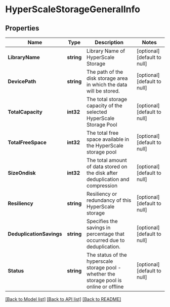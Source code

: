 # HyperScaleStorageGeneralInfo

## Properties
Name | Type | Description | Notes
------------ | ------------- | ------------- | -------------
**LibraryName** | **string** | Library Name of HyperScale Storage | [optional] [default to null]
**DevicePath** | **string** | The path of the disk storage area in which the data will be stored. | [optional] [default to null]
**TotalCapacity** | **int32** | The total storage capacity of the selected HyperScale Storage Pool | [optional] [default to null]
**TotalFreeSpace** | **int32** | The total free space available in the HyperScale storage pool | [optional] [default to null]
**SizeOndisk** | **int32** | The total amount of data stored on the disk after deduplication and compression | [optional] [default to null]
**Resiliency** | **string** | Resiliency or redundancy of this HyperScale storage | [optional] [default to null]
**DeduplicationSavings** | **string** | Specifies the savings in percentage that occurred due to deduplication. | [optional] [default to null]
**Status** | **string** | The status of the hyperscale storage pool - whether the storage pool is online or offline | [optional] [default to null]

[[Back to Model list]](../README.md#documentation-for-models) [[Back to API list]](../README.md#documentation-for-api-endpoints) [[Back to README]](../README.md)

